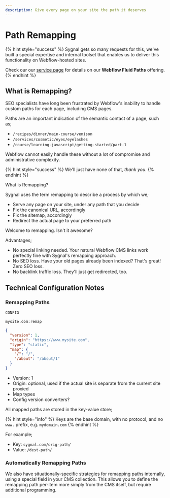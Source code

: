 ```yaml
---
description: Give every page on your site the path it deserves
---
```


# Path Remapping

{% hint style="success" %}
Sygnal gets so many requests for this, we've built a special expertise and internal toolset that enables us to deliver this functionality on Webflow-hosted sites.

Check our our [service page](https://www.sygnal.com/services/webflow-fluid-paths) for details on our **Webflow Fluid Paths** offering.&#x20;
{% endhint %}

## What is Remapping?

SEO specialists have long been frustrated by Webflow's inability to handle custom paths for each page, including CMS pages.&#x20;

Paths are an important indication of the semantic contact of a page, such as;

* `/recipes/dinner/main-course/venison`
* `/services/cosmetic/eyes/eyelashes`
* `/course/learning-javascript/getting-started/part-1`

Webflow cannot easily handle these without a lot of compromise and administrative complexity.&#x20;

{% hint style="success" %}
We'll just have none of that, _thank you_.
{% endhint %}

What is Remapping?

Sygnal uses the term remapping to describe a process by which we;

* Serve any page on your site, under any path that you decide
* Fix the canonical URL, accordingly
* Fix the sitemap, accordingly
* Redirect the actual page to your preferred path

Welcome to remapping. Isn't it awesome?&#x20;

Advantages;

* No special linking needed. Your natural Webflow CMS links work perfectly fine with Sygnal's remapping approach.&#x20;
* No SEO loss. Have your old pages already been indexed?  That's great!  Zero SEO loss.&#x20;
* No backlink traffic loss. They'll just get redirected, too.&#x20;

## Technical Configuration Notes

### Remapping Paths

`CONFIG`

`mysite.com:remap`

```json
{
  "version": 1,
  "origin": "https://www.mysite.com",
  "type": "static", 
  "map": {
    "/": "/",
    "/about": "/about/1"
  }
}
```

* Version: 1
* Origin: optional, used if the actual site is separate from the current site proxied
* Map types
* Config version converters?&#x20;

All mapped paths are stored in the key-value store;&#x20;

{% hint style="info" %}
Keys are the base domain, with no protocol, and no `www.` prefix, e.g. `mydomain.com`
{% endhint %}

For example;

* Key: `sygnal.com/orig-path/`
* Value: `/dest-path/`&#x20;

### Automatically Remapping Paths

We also have situationally-specific strategies for remapping paths internally, using a special field in your CMS collection. This allows you to define the remapping path per-item more simply from the CMS itself, but require additional programming.&#x20;



